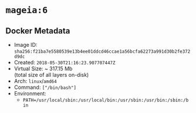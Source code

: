 # `mageia:6`

## Docker Metadata

- Image ID: `sha256:f21ba7e5580539e13b4ee01ddcd46ccae1a56bcfa62273a991d30b2fe372d9dc`
- Created: `2018-05-30T21:16:23.907707447Z`
- Virtual Size: ~ 317.15 Mb  
  (total size of all layers on-disk)
- Arch: `linux`/`amd64`
- Command: `["/bin/bash"]`
- Environment:
  - `PATH=/usr/local/sbin:/usr/local/bin:/usr/sbin:/usr/bin:/sbin:/bin`
